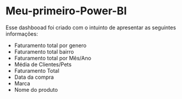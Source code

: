 # Meu-primeiro-Power-BI

Esse dashbooad foi criado com o intuinto de apresentar as seguintes informações:

- Faturamento total por genero
- Faturamento total bairro
- Faturamento total por Mês/Ano
- Média de Clientes/Pets
- Faturamento Total
- Data da compra
- Marca
- Nome do produto

